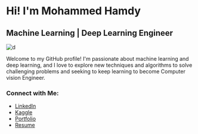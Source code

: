 # Hi! I'm Mohammed Hamdy 
## Machine Learning | Deep Learning Engineer

<img src="[[https://example.com/your-gif.gif](https://www.google.com/url?sa=i&url=https%3A%2F%2Fgist.github.com%2Fvininjr%2Fd29bb07bdadb41e4b0923bc8fa748b1a&psig=AOvVaw3C-xrjx2rzIXTq2L72Xndm&ust=1716431350568000&source=images&cd=vfe&opi=89978449&ved=0CBEQjRxqFwoTCIiFmZuboIYDFQAAAAAdAAAAABAE)](https://www.google.com/url?sa=i&url=https%3A%2F%2Foutlane.co%2Fnow%2Fnew-shot-programmer-animation%2F&psig=AOvVaw3C-xrjx2rzIXTq2L72Xndm&ust=1716431350568000&source=images&cd=vfe&opi=89978449&ved=0CBEQjRxqFwoTCIiFmZuboIYDFQAAAAAdAAAAABAJ)" alt="d" />


Welcome to my GitHub profile! I'm passionate about machine learning and deep learning, and I love to explore new techniques and algorithms to solve challenging problems and seeking to keep learning to become Computer vision Engineer.

### Connect with Me:

- [LinkedIn](www.linkedin.com/in/mohammed-hamdy-4b80301a7)
- [Kaggle](https://www.kaggle.com/mohammedhamdy98)
- [Portfolio](https://mohamedhamdy98.github.io/MohammedHamdyPortfolio.github.io/)
- [Resume]([https://www.kaggle.com/mohammedhamdy98](https://flowcv.com/resume/5fwvvcqtm6))
